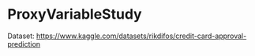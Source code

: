 # ProxyVariableStudy
Dataset: https://www.kaggle.com/datasets/rikdifos/credit-card-approval-prediction
